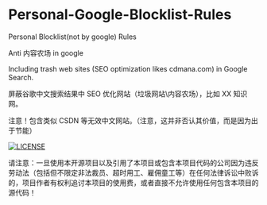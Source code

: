 # Personal-Google-Blocklist-Rules

Personal Blocklist(not by google) Rules

Anti 内容农场 in google

Including trash web sites (SEO optimization likes cdmana.com) in Google Search.


屏蔽谷歌中文搜索结果中 SEO 优化网站（垃圾网站\内容农场），比如 XX 知识网。

注意！包含类似 CSDN 等无效中文网站。（注意，这并非否认其价值，而是因为出于节能）

[![LICENSE](https://img.shields.io/badge/license-Anti%20996-blue.svg)](https://github.com/996icu/996.ICU/blob/master/LICENSE)

请注意：一旦使用本开源项目以及引用了本项目或包含本项目代码的公司因为违反劳动法（包括但不限定非法裁员、超时用工、雇佣童工等）在任何法律诉讼中败诉的，项目作者有权利追讨本项目的使用费，或者直接不允许使用任何包含本项目的源代码！
